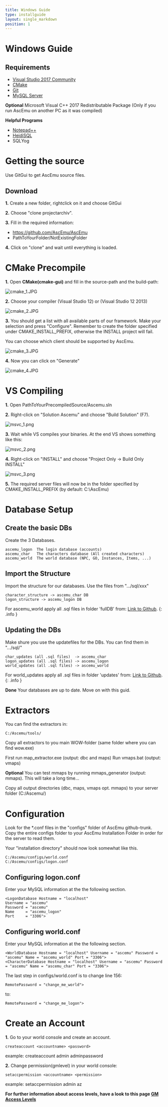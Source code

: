```yaml
---
title: Windows Guide
type: installguide
layout: single_markdown
position: 1
---
```


# Windows Guide
## Requirements

* [Visual Studio 2017 Community](https://www.visualstudio.com/downloads/)
* [CMake](https://cmake.org/download/)
* [Git](https://git-scm.com/downloads/)
* [MySQL Server](http://dev.mysql.com/downloads/mysql/)

**Optional**
Microsoft Visual C++ 2017 Redistributable Package (Only if you run AscEmu on another PC as it was compiled)

**Helpful Programs**

* [Notepad++](https://notepad-plus-plus.org/download/)
* [HeidiSQL](https://www.heidisql.com/download.php)
* SQLYog

# Getting the source

Use GitGui to get AscEmu source files.

## Download

**1.** Create a new folder, rightclick on it and choose GitGui

**2.** Choose "clone projectarchiv".

**3.** Fill in the required information:

* https://github.com/AscEmu/AscEmu
*  PathToYourFolder/NotExistingFolder

**4.** Click on "clone" and wait until everything is loaded.

# CMake Precompile

**1.** Open **CMake(cmake-gui)** and fill in the source-path and the build-path:

![cmake_1.JPG](/Wiki/images/cmake_1.JPG)

**2.** Choose your compiler (Visual Studio 12) or (Visual Studio 12 2013)

![cmake_2.JPG](/Wiki/images/cmake_2.JPG)

**3.** You should get a list with all available parts of our framework. Make your selection and press "Configure". Remember to create the folder specified under CMAKE_INSTALL_PREFIX, otherwise the INSTALL project will fail.

You can choose which client should be supported by AscEmu.

![cmake_3.JPG](/Wiki/images/cmake_3.JPG)

**4.** Now you can click on "Generate"

![cmake_4.JPG](/Wiki/images/cmake_4.JPG)

# VS Compiling

**1.** Open PathToYourPrecompiledSource/Ascemu.sln

**2.** Right-click on "Solution Ascemu" and choose "Build Solution" (F7).

![msvc_1.png](/Wiki/images/msvc_1.png)

**3.** Wait while VS compiles your binaries. At the end VS shows something like this:

![msvc_2.png](/Wiki/images/msvc_2.png)

**4.** Right-click on "INSTALL" and choose "Project Only -> Build Only INSTALL"

![msvc_3.png](/Wiki/images/msvc_3.png)

**5.** The required server files will now be in the folder specified by CMAKE_INSTALL_PREFIX (by default: C:\AscEmu)

# Database Setup

## Create the basic DBs

Create the 3 Databases.

```console
ascemu_logon  The login database (accounts)
ascemu_char   The characters database (All created characters)
ascemu_world  The world database (NPC, GO, Instances, Items, ...)
```

## Import the Structure

Import the structure for our databases. Use the files from ".../sql/xxx"

```console
character_structure -> ascemu_char DB
logon_structure -> ascemu_logon DB
```

For ascemu_world apply all .sql files in folder 'fullDB' from: [Link to Github](https://github.com/AscEmu/OneDB).
{: .info }

## Updating the DBs

Make shure you use the updatefiles for the DBs. You can find them in ".../sql/"

```console
char_updates (all .sql files)  -> ascemu_char
logon_updates (all .sql files) -> ascemu_logon
world_updates (all .sql files) -> ascemu_world
```

For world_updates apply all .sql files in folder 'updates' from: [Link to Github](https://github.com/AscEmu/OneDB).
{: .info }

**Done** Your databases are up to date. Move on with this guid.

# Extractors

You can find the extractors in:

```console
C:/Ascemu/tools/
```

Copy all extractors to you main WOW-folder (same folder where you can find wow.exe)

First run map_extractor.exe (output: dbc and maps)
Run vmaps.bat (output: vmaps)

**Optional**
You can test mmaps by running mmaps_generator (output: mmaps). This will take a long time...

Copy all output directories (dbc, maps, vmaps opt. mmaps) to your server folder (C:/Ascemu/)

# Configuration

Look for the *.conf files in the "configs" folder of AscEmu github-trunk. Copy the entire configs folder to your AscEmu Installation Folder in order for the server to read them.

Your "installation directory" should now look somewhat like this. 

```console
C:/Ascemu/configs/world.conf
C:/Ascemu/configs/logon.conf
```

## Configuring logon.conf

Enter your MySQL information at the the following section. 

```console
<LogonDatabase Hostname = "localhost"
Username = "ascemu"
Password = "ascemu"
Name     = "ascemu_logon"
Port     = "3306">
```

## Configuring world.conf

Enter your MySQL information at the the following section. 

```console
<WorldDatabase Hostname = "localhost" Username = "ascemu" Password = "ascemu" Name = "ascemu_world" Port = "3306">
<CharacterDatabase Hostname = "localhost" Username = "ascemu" Password = "ascemu" Name = "ascemu_char" Port = "3306">
```

The last step in configs/world.conf is to change line 156:

```console
RemotePassword = "change_me_world">
```

to:

```console
RemotePassword = "change_me_logon">
```

# Create an Account

**1.** Go to your world console and create an account.

```console
createaccount <accountname> <password>
```

example: createaccount admin adminpassword

**2.** Change permission(gmlevel) in your world console:

```console
setaccpermission <accountname> <permission>
```

example: setaccpermission admin az

**For further information about access levels, have a look to this page [GM Access Levels](/Wiki/docs/commands/access_levels/ "GM Access Levels")**
